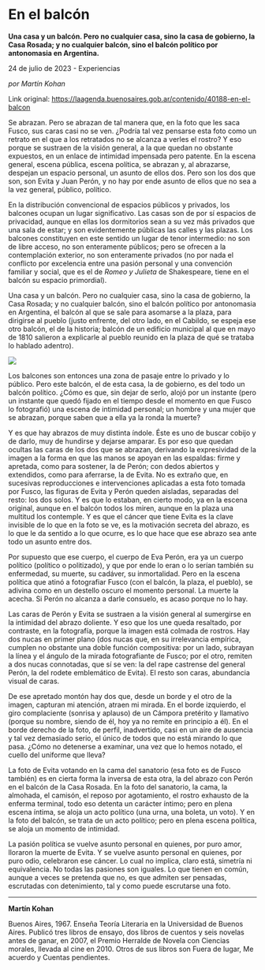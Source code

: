 # En el balcón

**Una casa y un balcón. Pero no cualquier casa, sino la casa de gobierno, la Casa Rosada; y no cualquier balcón, sino el balcón político por antonomasia en Argentina.**

24 de julio de 2023 - Experiencias

_por Martín Kohan_

Link original: https://laagenda.buenosaires.gob.ar/contenido/40188-en-el-balcon



Se abrazan. Pero se abrazan de tal manera que, en la foto que les saca Fusco, sus caras casi no se ven. ¿Podría tal vez pensarse esta foto como un retrato en el que a los retratados no se alcanza a verles el rostro? Y eso porque se sustraen de la visión general, a la que quedan no obstante expuestos, en un enlace de intimidad impensada pero patente. En la escena general, escena pública, escena política, se abrazan y, al abrazarse, despejan un espacio personal, un asunto de ellos dos. Pero son los dos que son, son Evita y Juan Perón, y no hay por ende asunto de ellos que no sea a la vez general, público, político.




En la distribución convencional de espacios públicos y privados, los balcones ocupan un lugar significativo. Las casas son de por sí espacios de privacidad, aunque en ellas los dormitorios sean a su vez más privados que una sala de estar; y son evidentemente públicas las calles y las plazas. Los balcones constituyen en este sentido un lugar de tenor intermedio: no son de libre acceso, no son enteramente públicos; pero se ofrecen a la contemplación exterior, no son enteramente privados (no por nada el conflicto por excelencia entre una pasión personal y una convención familiar y social, que es el de *Romeo y Julieta* de Shakespeare, tiene en el balcón su espacio primordial).




Una casa y un balcón. Pero no cualquier casa, sino la casa de gobierno, la Casa Rosada; y no cualquier balcón, sino el balcón político por antonomasia en Argentina, el balcón al que se sale para asomarse a la plaza, para dirigirse al pueblo (justo enfrente, del otro lado, en el Cabildo, se espeja ese otro balcón, el de la historia; balcón de un edificio municipal al que en mayo de 1810 salieron a explicarle al pueblo reunido en la plaza de qué se trataba lo hablado adentro).




![](https://cdn.feater.me/files/images/2503401/ad873e2e-0dc3-4849-8f39-525f31bfdb57.jpg)




Los balcones son entonces una zona de pasaje entre lo privado y lo público. Pero este balcón, el de esta casa, la de gobierno, es del todo un balcón político. ¿Cómo es que, sin dejar de serlo, alojó por un instante (pero un instante que quedó fijado en el tiempo desde el momento en que Fusco lo fotografió) una escena de intimidad personal; un hombre y una mujer que se abrazan, porque saben que a ella ya la ronda la muerte?




Y es que hay abrazos de muy distinta índole. Éste es uno de buscar cobijo y de darlo, muy de hundirse y dejarse amparar. Es por eso que quedan ocultas las caras de los dos que se abrazan, derivando la expresividad de la imagen a la forma en que las manos se apoyan en las espaldas: firme y apretada, como para sostener, la de Perón; con dedos abiertos y extendidos, como para aferrarse, la de Evita. No es extraño que, en sucesivas reproducciones e intervenciones aplicadas a esta foto tomada por Fusco, las figuras de Evita y Perón queden aisladas, separadas del resto: los dos solos. Y es que lo estaban, en cierto modo, ya en la escena original, aunque en el balcón todos los miren, aunque en la plaza una multitud los contemple. Y es que el cáncer que tiene Evita es la clave invisible de lo que en la foto se ve, es la motivación secreta del abrazo, es lo que le da sentido a lo que ocurre, es lo que hace que ese abrazo sea ante todo un asunto entre dos.




Por supuesto que ese cuerpo, el cuerpo de Eva Perón, era ya un cuerpo político (político o politizado), y que por ende lo eran o lo serían también su enfermedad, su muerte, su cadáver, su inmortalidad. Pero en la escena política que atinó a fotografiar Fusco (con el balcón, la plaza, el pueblo), se adivina como en un destello oscuro el momento personal. La muerte la acecha. Si Perón no alcanza a darle consuelo, es acaso porque no lo hay.




Las caras de Perón y Evita se sustraen a la visión general al sumergirse en la intimidad del abrazo doliente. Y eso que los une queda resaltado, por contraste, en la fotografía, porque la imagen está colmada de rostros. Hay dos nucas en primer plano (dos nucas que, en su irrelevancia empírica, cumplen no obstante una doble función compositiva: por un lado, subrayan la línea y el ángulo de la mirada fotografiante de Fusco; por el otro, remiten a dos nucas connotadas, que sí se ven: la del rape castrense del general Perón, la del rodete emblemático de Evita). El resto son caras, abundancia visual de caras.




De ese apretado montón hay dos que, desde un borde y el otro de la imagen, capturan mi atención, atraen mi mirada. En el borde izquierdo, el giro complaciente (sonrisa y aplauso) de un Cámpora pretérito y llamativo (porque su nombre, siendo de él, hoy ya no remite en principio a él). En el borde derecho de la foto, de perfil, inadvertido, casi en un aire de ausencia y tal vez demasiado serio, el único de todos que no está mirando lo que pasa. ¿Cómo no detenerse a examinar, una vez que lo hemos notado, el cuello del uniforme que lleva?




La foto de Evita votando en la cama del sanatorio (esa foto es de Fusco también) es en cierta forma la inversa de esta otra, la del abrazo con Perón en el balcón de la Casa Rosada. En la foto del sanatorio, la cama, la almohada, el camisón, el reposo por agotamiento, el rostro exhausto de la enferma terminal, todo eso detenta un carácter íntimo; pero en plena escena íntima, se aloja un acto político (una urna, una boleta, un voto). Y en la foto del balcón, se trata de un acto político; pero en plena escena política, se aloja un momento de intimidad.




La pasión política se vuelve asunto personal en quienes, por puro amor, lloraron la muerte de Evita. Y se vuelve asunto personal en quienes, por puro odio, celebraron ese cáncer. Lo cual no implica, claro está, simetría ni equivalencia. No todas las pasiones son iguales. Lo que tienen en común, aunque a veces se pretenda que no, es que admiten ser pensadas, escrutadas con detenimiento, tal y como puede escrutarse una foto.




---




**Martín Kohan**




Buenos Aires, 1967. Enseña Teoría Literaria en la Universidad de Buenos Aires. Publicó tres libros de ensayo, dos libros de cuentos y seis novelas antes de ganar, en 2007, el Premio Herralde de Novela con Ciencias morales, llevada al cine en 2010. Otros de sus libros son Fuera de lugar, Me acuerdo y Cuentas pendientes.



